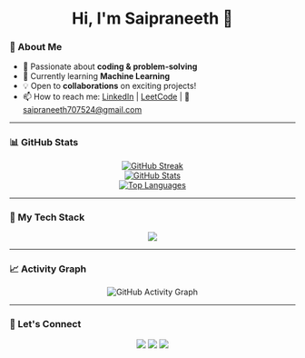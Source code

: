 <h1 align="center">Hi, I'm Saipraneeth 👋</h1>

### 🚀 About Me
- 👀 Passionate about **coding & problem-solving**
- 🌱 Currently learning **Machine Learning**
- 💡 Open to **collaborations** on exciting projects!
- 📫 How to reach me: [LinkedIn](https://www.linkedin.com/in/saipraneeth-bachampally/) | [LeetCode](https://leetcode.com/u/klu2300031549/) | 📧 saipraneeth707524@gmail.com

---

### 📊 GitHub Stats
<p align="center">
  <a href="https://git.io/streak-stats">
    <img src="https://streak-stats.demolab.com?user=saipraneeth4004&theme=tokyonight&hide_border=true" alt="GitHub Streak" />
  </a>
  <br>
  <a href="https://github.com/saipraneeth4004">
    <img src="https://github-readme-stats.vercel.app/api?username=saipraneeth4004&show_icons=true&theme=radical&hide_border=true" alt="GitHub Stats" />
  </a>
  <br>
  <a href="https://github.com/saipraneeth4004">
    <img src="https://github-readme-stats.vercel.app/api/top-langs/?username=saipraneeth4004&layout=compact&theme=tokyonight&hide_border=true" alt="Top Languages" />
  </a>
</p>

---

### 🚀 My Tech Stack
<p align="center">
  <img src="https://skillicons.dev/icons?i=html,css,js,react,nodejs,express,mongodb,java,python,c,cpp,sqlite" />
</p>

---

### 📈 Activity Graph
<p align="center">
  <img src="https://github-readme-activity-graph.vercel.app/graph?username=saipraneeth4004&theme=tokyo-night&hide_border=true" alt="GitHub Activity Graph" />
</p>

---

### 🤝 Let's Connect
<p align="center">
  <a href="https://www.linkedin.com/in/saipraneeth-bachampally/"><img src="https://img.shields.io/badge/LinkedIn-%230077B5.svg?&style=for-the-badge&logo=linkedin&logoColor=white" /></a>
  <a href="https://leetcode.com/u/klu2300031549/"><img src="https://img.shields.io/badge/LeetCode-%23FFA116.svg?&style=for-the-badge&logo=leetcode&logoColor=black" /></a>
  <a href="mailto:saipraneeth707524@gmail.com"><img src="https://img.shields.io/badge/Email-D14836.svg?&style=for-the-badge&logo=gmail&logoColor=white" /></a>
</p>
